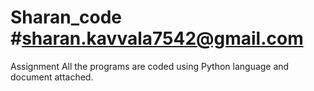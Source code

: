 # Sharan_code #sharan.kavvala7542@gmail.com
Assignment 
All the programs are coded using Python language
and document attached.

